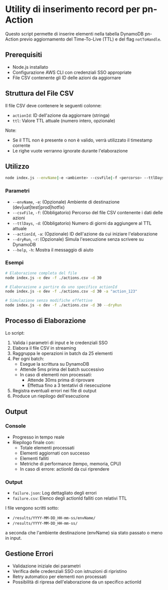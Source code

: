 # Utility di inserimento record per pn-Action

Questo script permette di inserire elementi nella tabella DynamoDB pn-Action previo aggiornamento del Time-To-Live (TTL) e del flag `notToHandle`.

## Prerequisiti

- Node.js installato
- Configurazione AWS CLI con credenziali SSO appropriate
- File CSV contenente gli ID delle azioni da aggiornare

## Struttura del File CSV

Il file CSV deve contenere le seguenti colonne:
- `actionId`: ID dell'azione da aggiornare (stringa)
- `ttl`: Valore TTL attuale (numero intero, opzionale)

Note: 
- Se il TTL non è presente o non è valido, verrà utilizzato il timestamp corrente
- Le righe vuote verranno ignorate durante l'elaborazione

## Utilizzo

```bash
node index.js --envName|-e <ambiente> --csvFile|-f <percorso> --ttlDays|-d <giorni> [--actionId|-a <id>] [--dryRun|-r]
```

### Parametri

- `--envName`, `-e`: (Opzionale) Ambiente di destinazione (dev|uat|test|prod|hotfix)
- `--csvFile`, `-f`: (Obbligatorio) Percorso del file CSV contenente i dati delle azioni
- `--ttlDays`, `-d`: (Obbligatorio) Numero di giorni da aggiungere al TTL attuale
- `--actionId`, `-a`: (Opzionale) ID dell'azione da cui iniziare l'elaborazione
- `--dryRun`, `-r`: (Opzionale) Simula l'esecuzione senza scrivere su DynamoDB
- `--help`, `-h`: Mostra il messaggio di aiuto

### Esempi

```bash
# Elaborazione completa del file
node index.js -e dev -f ./actions.csv -d 30

# Elaborazione a partire da uno specifico actionId
node index.js -e dev -f ./actions.csv -d 30 -a "action_123"

# Simulazione senza modifiche effettive
node index.js -e dev -f ./actions.csv -d 30 --dryRun
```

## Processo di Elaborazione

Lo script:
1. Valida i parametri di input e le credenziali SSO
2. Elabora il file CSV in streaming
3. Raggruppa le operazioni in batch da 25 elementi
4. Per ogni batch:
   - Esegue la scrittura su DynamoDB
   - Attende 5ms prima del batch successivo
   - In caso di elementi non processati:
     - Attende 30ms prima di riprovare
     - Effettua fino a 3 tentativi di riesecuzione
5. Registra eventuali errori nei file di output
6. Produce un riepilogo dell'esecuzione

## Output

### Console
- Progresso in tempo reale
- Riepilogo finale con:
  - Totale elementi processati
  - Elementi aggiornati con successo
  - Elementi falliti
  - Metriche di performance (tempo, memoria, CPU)
  - In caso di errore: actionId da cui riprendere

### Output
- `failure.json`: Log dettagliato degli errori
- `failure.csv`: Elenco degli actionId falliti con relativi TTL

I file vengono scritti sotto:

- `/results/YYYY-MM-DD_HH-mm-ss/envName/`
- `/results/YYYY-MM-DD_HH-mm-ss/`

a seconda che l'ambiente destinazione (envName) sia stato passato o meno in input.

## Gestione Errori

- Validazione iniziale dei parametri
- Verifica delle credenziali SSO con istruzioni di ripristino
- Retry automatico per elementi non processati
- Possibilità di ripresa dell'elaborazione da un specifico actionId
